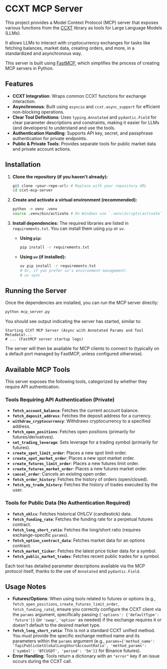 # CCXT MCP Server

This project provides a Model Context Protocol (MCP) server that exposes various functions from the [CCXT](https://github.com/ccxt/ccxt) library as tools for Large Language Models (LLMs).

It allows LLMs to interact with cryptocurrency exchanges for tasks like fetching balances, market data, creating orders, and more, in a standardized and asynchronous way.

This server is built using [FastMCP](https://gofastmcp.com/), which simplifies the process of creating MCP servers in Python.

## Features

*   **CCXT Integration**: Wraps common CCXT functions for exchange interaction.
*   **Asynchronous**: Built using `asyncio` and `ccxt.async_support` for efficient non-blocking operations.
*   **Clear Tool Definitions**: Uses `typing.Annotated` and `pydantic.Field` for clear parameter descriptions and constraints, making it easier for LLMs (and developers) to understand and use the tools.
*   **Authentication Handling**: Supports API key, secret, and passphrase authentication for private endpoints.
*   **Public & Private Tools**: Provides separate tools for public market data and private account actions.

## Installation

1.  **Clone the repository (if you haven't already):**
    ```bash
    git clone <your-repo-url> # Replace with your repository URL
    cd ccxt-mcp-server
    ```

2.  **Create and activate a virtual environment (recommended):**
    ```bash
    python -m venv .venv
    source .venv/bin/activate # On Windows use `.venv\Scripts\activate`
    ```

3.  **Install dependencies:**
    The required libraries are listed in `requirements.txt`. You can install them using `pip` or `uv`.

    *   **Using `pip`:**
        ```bash
        pip install -r requirements.txt
        ```
    *   **Using `uv` (if installed):**
        ```bash
        uv pip install -r requirements.txt
        # Or, if you prefer uv's environment management:
        # uv sync
        ```

## Running the Server

Once the dependencies are installed, you can run the MCP server directly:

```bash
python mcp_server.py
```

You should see output indicating the server has started, similar to:

```
Starting CCXT MCP Server (Async with Annotated Params and Tool Metadata)...
# ... (FastMCP server startup logs)
```

The server will then be available for MCP clients to connect to (typically on a default port managed by FastMCP, unless configured otherwise).

## Available MCP Tools

This server exposes the following tools, categorized by whether they require API authentication.

### Tools Requiring API Authentication (Private)

*   **`fetch_account_balance`**: Fetches the current account balance.
*   **`fetch_deposit_address`**: Fetches the deposit address for a currency.
*   **`withdraw_cryptocurrency`**: Withdraws cryptocurrency to a specified address.
*   **`fetch_open_positions`**: Fetches open positions (primarily for futures/derivatives).
*   **`set_trading_leverage`**: Sets leverage for a trading symbol (primarily for futures).
*   **`create_spot_limit_order`**: Places a new spot limit order.
*   **`create_spot_market_order`**: Places a new spot market order.
*   **`create_futures_limit_order`**: Places a new futures limit order.
*   **`create_futures_market_order`**: Places a new futures market order.
*   **`cancel_order`**: Cancels an existing open order.
*   **`fetch_order_history`**: Fetches the history of orders (open/closed).
*   **`fetch_my_trade_history`**: Fetches the history of trades executed by the user.

### Tools for Public Data (No Authentication Required)

*   **`fetch_ohlcv`**: Fetches historical OHLCV (candlestick) data.
*   **`fetch_funding_rate`**: Fetches the funding rate for a perpetual futures contract.
*   **`fetch_long_short_ratio`**: Fetches the long/short ratio (requires exchange-specific `params`).
*   **`fetch_option_contract_data`**: Fetches market data for an options contract.
*   **`fetch_market_ticker`**: Fetches the latest price ticker data for a symbol.
*   **`fetch_public_market_trades`**: Fetches recent public trades for a symbol.

Each tool has detailed parameter descriptions available via the MCP protocol itself, thanks to the use of `Annotated` and `pydantic.Field`.

## Usage Notes

*   **Futures/Options**: When using tools related to futures or options (e.g., `fetch_open_positions`, `create_futures_limit_order`, `fetch_funding_rate`), ensure you correctly configure the CCXT client via the `params` argument, specifically passing `{'options': {'defaultType': 'future'}}` (or `'swap'`, `'option'` as needed) if the exchange requires it or doesn't default to the desired market type.
*   **`fetch_long_short_ratio`**: This is not a standard CCXT unified method. You *must* provide the specific exchange method name and its parameters within the `params` argument (e.g., `params={'method_name': 'fapiPublicGetGlobalLongShortAccountRatio', 'method_params': {'symbol': 'BTCUSDT', 'period': '5m'}}` for Binance futures).
*   **Error Handling**: Tools return a dictionary with an `"error"` key if an issue occurs during the CCXT call. 